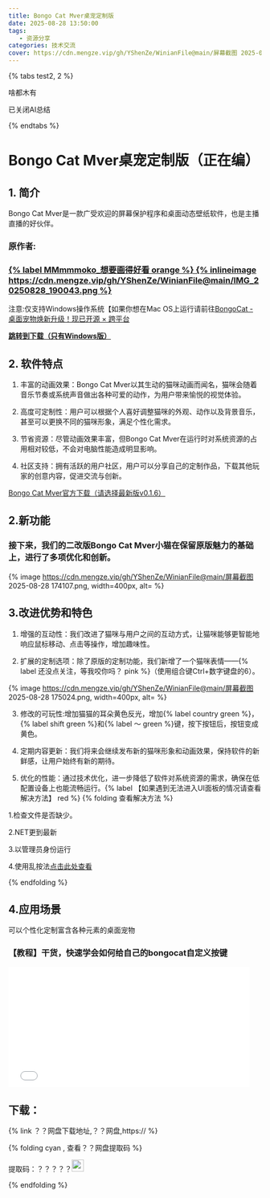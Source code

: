 ```yaml
---
title: Bongo Cat Mver桌宠定制版
date: 2025-08-28 13:50:00
tags:
   - 资源分享
categories: 技术交流
cover: https://cdn.mengze.vip/gh/YShenZe/WinianFile@main/屏幕截图 2025-08-28 174107.png
---
```


{% tabs test2, 2 %}

<!-- tab 查看AI总结 -->

啥都木有

<!-- endtab -->

<!-- tab 关闭AI总结-->
已关闭AI总结
<!-- endtab -->

{% endtabs %}

# Bongo Cat Mver桌宠定制版（正在编）

## <a id = "section1" class="no-underline">1. 简介</a>
Bongo Cat Mver是一款广受欢迎的屏幕保护程序和桌面动态壁纸软件，也是主播直播的好伙伴。

### 原作者:
### [{% label MMmmmoko_想要画得好看 orange %} {% inlineimage https://cdn.mengze.vip/gh/YShenZe/WinianFile@main/IMG_20250828_190043.png %} ](https://space.bilibili.com/5808772)

注意:仅支持Windows操作系统【如果你想在Mac OS上运行请前往[BongoCat - 桌面宠物焕新升级！现已开源 × 跨平台](https://www.bilibili.com/video/BV13hLdzeE72?vd_source=8b871c9ebd47ac59bd4e16fa54687896&spm_id_from=333.788.player.player_end_recommend)

**[跳转到下载（只有Windows版）](#download)**

## <a id = "section2">2. 软件特点</a>

1. 丰富的动画效果：Bongo Cat Mver以其生动的猫咪动画而闻名，猫咪会随着音乐节奏或系统声音做出各种可爱的动作，为用户带来愉悦的视觉体验。

2. 高度可定制性：用户可以根据个人喜好调整猫咪的外观、动作以及背景音乐，甚至可以更换不同的猫咪形象，满足个性化需求。

3. 节省资源：尽管动画效果丰富，但Bongo Cat Mver在运行时对系统资源的占用相对较低，不会对电脑性能造成明显影响。

4. 社区支持：拥有活跃的用户社区，用户可以分享自己的定制作品，下载其他玩家的创意内容，促进交流与创新。

[Bongo Cat Mver官方下载（请选择最新版v0.1.6）](https://www.bilibili.com/read/readlist/rl191271)

## <a id = "section2">2.新功能</a>

### 接下来，我们的二改版Bongo Cat Mver小猫在保留原版魅力的基础上，进行了多项优化和创新。

{% image https://cdn.mengze.vip/gh/YShenZe/WinianFile@main/屏幕截图 2025-08-28 174107.png, width=400px, alt= %}

## <a id = "section3">3.改进优势和特色</a>

1. 增强的互动性：我们改进了猫咪与用户之间的互动方式，让猫咪能够更智能地响应鼠标移动、点击等操作，增加趣味性。

2. 扩展的定制选项：除了原版的定制功能，我们新增了一个猫咪表情——{% label 还没点关注，等我咬你吗？ pink %}（使用组合键Ctrl+数字键盘的6）。

{% image https://cdn.mengze.vip/gh/YShenZe/WinianFile@main/屏幕截图 2025-08-28 175024.png, width=400px, alt= %}

3. 修改的可玩性:增加猫猫的耳朵黄色反光，增加{% label country green %}，{% label shift green %}和{% label ～ green %}键，按下按钮后，按钮变成黄色。

4. 定期内容更新：我们将来会继续发布新的猫咪形象和动画效果，保持软件的新鲜感，让用户始终有新的期待。

5. 优化的性能：通过技术优化，进一步降低了软件对系统资源的需求，确保在低配置设备上也能流畅运行。{% label 【如果遇到无法进入UI面板的情况请查看解决方法】 red %}
{% folding 查看解决方法 %}

1.检查文件是否缺少。

2.NET更到最新

3.以管理员身份运行

4.使用乱按法[点击此处查看](https://www.bilibili.com/video/BV1Uz421k7CF/?vd_source=8b871c9ebd47ac59bd4e16fa54687896)

{% endfolding %}

## <a id = "section4">4.应用场景</a>

可以个性化定制富含各种元素的桌面宠物

### 【教程】干货，快速学会如何给自己的bongocat自定义按键

<iframe src="//player.bilibili.com/player.html?isOutside=true&aid=350329078&bvid=BV1oR4y1Y7nf&cid=966864083&p=1" scrolling="no" border="0" frameborder="no" framespacing="0" allowfullscreen="true"  width="480" height="240"></iframe>

## <a id = "download">下载：</a>

{% link ？？网盘下载地址,？？网盘,https:// %}

{% folding cyan , 查看？？网盘提取码 %}

提取码：？？？？？<span><img src='https://bu.dusays.com/2023/06/01/64788cd5a356b.png' style='height:24px'></span>

{% endfolding %}